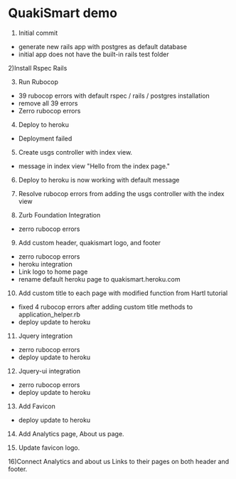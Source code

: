 # QuakiSmart demo

1) Initial commit

* generate new rails app with postgres as default database
* initial app does not have the built-in rails test folder

2)Install Rspec Rails

3) Run Rubocop

* 39 rubocop errors with default rspec / rails / postgres installation
* remove all 39 errors
* Zerro rubocop errors

4) Deploy to heroku

* Deployment failed

5) Create usgs controller with index view.

* message in index view "Hello from the index page."

6) Deploy to heroku is now working with default message

7) Resolve rubocop errors from adding the usgs controller with the index view

8) Zurb Foundation Integration

* zerro rubocop errors

9) Add custom header, quakismart logo, and footer

* zerro rubocop errors
* heroku integration
* Link logo to home page
* rename default heroku page to quakismart.heroku.com

10) Add custom title to each page with modified function from Hartl tutorial

* fixed 4 rubocop errors after adding custom title methods to application_helper.rb
* deploy update to heroku

11) Jquery integration
* zerro rubocop errors
* deploy update to heroku

12) Jquery-ui integration
* zerro rubocop errors
* deploy update to heroku

13) Add Favicon

* deploy update to heroku

14) Add Analytics page, About us page.

15) Update favicon logo.

16)Connect Analytics and about us Links to their pages on both header and footer.



